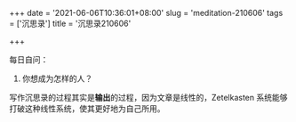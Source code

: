 +++
date = '2021-06-06T10:36:01+08:00'
slug = 'meditation-210606'
tags = ['沉思录']
title = '沉思录210606'

+++

每日自问：

1. 你想成为怎样的人？

写作沉思录的过程其实是**输出**的过程，因为文章是线性的，Zetelkasten 系统能够打破这种线性系统，使其更好地为自己所用。
